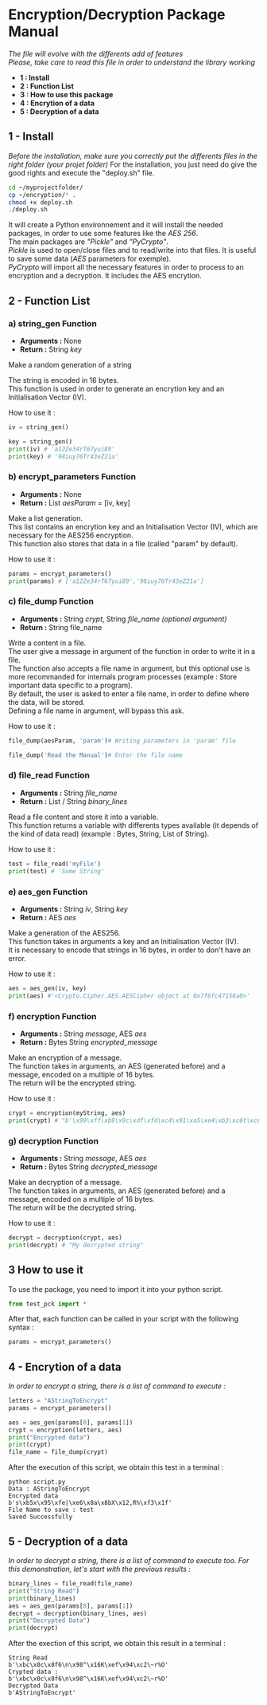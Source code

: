 # Encryption/Decryption Package Manual

*The file will evolve with the differents add of features       
Please, take care to read this file in order to understand the library working*

- **1 : Install**
- **2 : Function List**
- **3 : How to use this package**
- **4 : Encrytion of a data**
- **5 : Decryption of a data**

## 1 - Install

*Before the installation, make sure you correctly put the differents files in the right folder (your projet folder)*
For the installation, you just need do give the good rights and execute the "deploy.sh" file.   

```bash
cd ~/myprojectfolder/
cp ~/encryption/* .
chmod +x deploy.sh
./deploy.sh
```

It will create a Python environnement and it will install the needed packages, in order to use some features like the *AES 256*.     
The main packages are *"Pickle"* and *"PyCrypto"*.      
*Pickle* is used to open/close files and to read/write into that files. It is useful to save some data (*AES* parameters for exemple).        
*PyCrypto* will import all the necessary features in order to process to an encryption and a decryption. It includes the AES encrytion.     

## 2 - Function List

### a) string_gen Function

- **Arguments :** None
- **Return :** String *key*

Make a random generation of a string

The string is encoded in 16 bytes.      
This function is used in order to generate an encrytion key and an Initialisation Vector (IV).

How to use it :     

```python
iv = string_gen()

key = string_gen()
print(iv) # 'a12Ze34rT67yui89'
print(key) # '98iuy76Tr43eZ21a'
```

### b) encrypt_parameters Function

- **Arguments :** None
- **Return :** List *aesParam* = [iv, key]

Make a list generation.     
This list contains an encrytion key and an Initialisation Vector (IV), which are necessary for the AES256 encryption.   
This function also stores that data in a file (called "param" by default).

How to use it :     

```python
params = encrypt_parameters()
print(params) # ['a12Ze34rT67yui89','98iuy76Tr43eZ21a']
```

### c) file_dump Function

- **Arguments :** String *crypt*, String *file_name (optional argument)*
- **Return :** String file_name

Write a content in a file.      
The user give a message in argument of the function in order to write it in a file.     
The function also accepts a file name in argument, but this optional use is more recommanded for internals program processes (example : Store important data specific to a program).       
By default, the user is asked to enter a file name, in order to define where the data, will be stored.      
Defining a file name in argument, will bypass this ask.

How to use it : 

```python
file_dump(aesParam, 'param')# Writing parameters in 'param' file

file_dump('Read the Manual')# Enter the file name
```

### d) file_read Function

- **Arguments :** String *file_name*
- **Return :** List / String *binary_lines*

Read a file content and store it into a variable.   
This function returns a variable with differents types available (it depends of the kind of data read) (example : Bytes, String, List of String).

How to use it :    

```python
test = file_read('myFile')
print(test) # 'Some String'
```

### e) aes_gen Function

- **Arguments :** String *iv*, String *key*
- **Return :** AES *aes*

Make a generation of the AES256.        
This function takes in arguments a key and an Initialisation Vector (IV).       
It is necessary to encode that strings in 16 bytes, in order to don't have an error.

How to use it :     

```python
aes = aes_gen(iv, key)
print(aes) #'<Crypto.Cipher.AES.AESCipher object at 0x7f6fc47156a0>'
```

### f) encryption Function

- **Arguments :** String *message*, AES *aes*
- **Return :** Bytes String *encrypted_message*

Make an encryption of a message.        
The function takes in arguments, an AES (generated before) and a message, encoded on a multiple of 16 bytes.        
The return will be the encrypted string.

How to use it :   

```python
crypt = encryption(myString, aes)
print(crypt) # "b'\x99\xff\xb9\x9c\xdf\xfd\xc4\x91\xa5\xe4\xb3\xc6t\xc6\x0b\x19"
```

### g) decryption Function

- **Arguments :** String *message*, AES *aes*
- **Return :** Bytes String *decrypted_message*

Make an decryption of a message.        
The function takes in arguments, an AES (generated before) and a message, encoded on a multiple of 16 bytes.        
The return will be the decrypted string.

How to use it :   
  
```python
decrypt = decryption(crypt, aes)
print(decrypt) # "My decrypted string"
```

## 3 How to use it

To use the package, you need to import it into your python script.

```python
from test_pck import *
```

After that, each function can be called in your script with the following syntax : 

```python
params = encrypt_parameters()
```

## 4 - Encrytion of a data

*In order to encrypt a string, there is a list of command to execute :*

```python
letters = "AStringToEncrypt"
params = encrypt_parameters()

aes = aes_gen(params[0], params[1])
crypt = encryption(letters, aes)
print("Encrypted data")
print(crypt)
file_name = file_dump(crypt)
```

After the execution of this script, we obtain this test in a terminal : 

```
python script.py     
Data : AStringToEncrypt     
Encrypted data      
b's\xb5x\x95\xfe|\xe6\x8a\x8bX\x12,R%\xf3\x1f'      
File Name to save : test        
Saved Successfully
```

## 5 - Decryption of a data

*In order to decrypt a string, there is a list of command to execute too. For this demonstration, let's start with the previous results :*

```python
binary_lines = file_read(file_name)
print("String Read")
print(binary_lines)
aes = aes_gen(params[0], params[1])
decrypt = decryption(binary_lines, aes)
print("Decrypted Data")
print(decrypt)
```
After the exection of this script, we obtain this result in a terminal : 

```
String Read        
b'\xbc\x0c\x8f6\n\x98^\x16K\xef\x94\xc2\~r%O'       
Crypted data :      
b'\xbc\x0c\x8f6\n\x98^\x16K\xef\x94\xc2\~r%O'        
Decrypted Data      
b'AStringToEncrypt'
```
